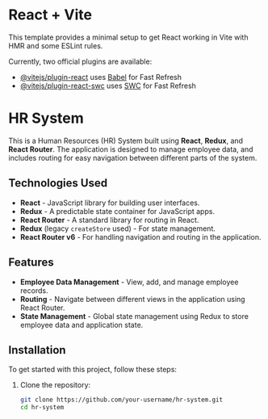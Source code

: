 # React + Vite

This template provides a minimal setup to get React working in Vite with HMR and some ESLint rules.

Currently, two official plugins are available:

- [@vitejs/plugin-react](https://github.com/vitejs/vite-plugin-react/blob/main/packages/plugin-react/README.md) uses [Babel](https://babeljs.io/) for Fast Refresh
- [@vitejs/plugin-react-swc](https://github.com/vitejs/vite-plugin-react-swc) uses [SWC](https://swc.rs/) for Fast Refresh

# HR System

This is a Human Resources (HR) System built using **React**, **Redux**, and **React Router**. The application is designed to manage employee data, and includes routing for easy navigation between different parts of the system.

## Technologies Used

- **React** - JavaScript library for building user interfaces.
- **Redux** - A predictable state container for JavaScript apps.
- **React Router** - A standard library for routing in React.
- **Redux** (legacy `createStore` used) - For state management.
- **React Router v6** - For handling navigation and routing in the application.

## Features

- **Employee Data Management** - View, add, and manage employee records.
- **Routing** - Navigate between different views in the application using React Router.
- **State Management** - Global state management using Redux to store employee data and application state.

## Installation

To get started with this project, follow these steps:

1. Clone the repository:
   ```bash
   git clone https://github.com/your-username/hr-system.git
   cd hr-system
